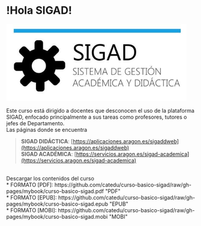 # !Hola SIGAD!
 ![logo SIGAD](https://raw.githubusercontent.com/catedu/curso-basico-sigad/master/img/SIGAD.png)

Este curso está dirigido a docentes que desconocen el uso de la plataforma SIGAD,  enfocado principalmente a sus tareas como profesores, tutores o jefes de Departamento.<br>
Las páginas donde se encuentra<br>
 >**SIGAD DIDÁCTICA**: [https://aplicaciones.aragon.es/sigaddweb](https://aplicaciones.aragon.es/sigaddweb)<br>
 >**SIGAD ACADÉMICA**: [https://servicios.aragon.es/sigad-academica](https://servicios.aragon.es/sigad-academica)
<br>
Descargar los contenidos del curso
<br>
    * FORMATO [PDF]: https://github.com/catedu/curso-basico-sigad/raw/gh-pages/mybook/curso-basico-sigad.pdf "PDF"
<br>
    * FORMATO [EPUB]: https://github.com/catedu/curso-basico-sigad/raw/gh-pages/mybook/curso-basico-sigad.epub "EPUB"
<br>
    * FORMATO [MOBI]: https://github.com/catedu/curso-basico-sigad/raw/gh-pages/mybook/curso-basico-sigad.mobi "MOBI"
